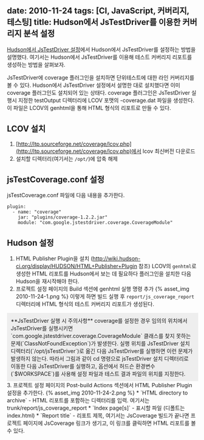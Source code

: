 date: 2010-11-24
tags: [CI, JavaScript, 커버리지, 테스팅]
title: Hudson에서 JsTestDriver를 이용한 커버리지 분석 설정
---
[Hudson에서 JsTestDriver 설정](/2010/hudson-jstestdriver/)에서 Hudson에서 JsTestDriver를 설정하는 방법을 설명했다. 여기서는 Hudson에서 JsTestDriver를 이용해 테스트 커버리지 리포트를 생성하는 방법을 살펴보자.
<!--more-->

JsTestDriver에 coverage 플러그인을 설치하면 단위테스트에 대한 라인 커버리지를 볼 수 있다. Hudson에서 JsTestDriver 설정에서 설명한 대로 설치했다면 이미 coverage 플러그인도 설치되어 있는 상태다. coverage 플러그인은 JsTestDriver 실행시 지정한 testOutput 디렉터리에 LCOV 포맷의 <config filename>-coverage.dat 파일을 생성한다. 이 파일은 LCOV의 genhtml을 통해 HTML 형식의 리포트로 만들 수 있다.

## LCOV 설치﻿
1. [http://ltp.sourceforge.net/coverage/lcov.php](http://ltp.sourceforge.net/coverage/lcov.php)에서 lcov 최신버전 다운로드
2. 설치할 디렉터리(여기서는 `/opt/`)에 압축 해제

## jsTestCoverage.conf 설정
jsTestCoverage.conf 파일에 다음 내용을 추가한다.

```
plugin:
  - name: "coverage"
    jar: "plugins/coverage-1.2.2.jar"
    module: "com.google.jstestdriver.coverage.CoverageModule"
```

## Hudson 설정
1. HTML Publisher Plugin을 설치
(http://wiki.hudson-ci.org/display/HUDSON/HTML+Publisher+Plugin 참조)
LCOV의 `genhtml`로 생성한 HTML 리포트를 Hudson에서 보는 데 필요하다
플러그인을 설치한 다음 Hudson을 재시작해야 한다.
2. 프로젝트 설정 페이지의 Build 섹션에 genhtml 실행 명령 추가
{% asset_img 2010-11-24-1.png %}
이렇게 하면 빌드 실행 후 `report/js_coverage_report` 디렉터리에 HTML 형식의 테스트 커버리지 리포트가 생성된다.
<div style="background-color:#eeeeee;padding:10px">**JsTestDriver 실행 시 주의사항**
coverage를 설정한 경우 임의의 위치에서 JsTestDriver를 실행시키면 `com.google.jstestdriver.coverage.CoverageModule` 클래스를 찾지 못하는 문제(`ClassNotFoundException`)가 발생한다. 실행 위치를 JsTestDriver 설치 디렉터리(`/opt/jsTestDriver`)로 옮긴 다음 JsTestDriver를 실행하면 이런 문제가 발생하지 않는다.
따라서 그림과 같이 cd 명령으로 jsTestDriver 설치 디렉터리로 이동한 다음 JsTestDriver를 실행하고, 옵션에서 허드슨 환경변수(`$WORKSPACE`)를 사용해 설정 파일과 테스트 결과 파일의 위치를 지정한다.
</div>
3. 프로젝트 설정 페이지의 Post-build Actions 섹션에서 HTML Publisher Plugin 설정을 추가한다.
{% asset_img 2010-11-24-2.png %}
  * `HTML directory to archive` - HTML 리포트를 포함하는 디렉터리를 입력. 여기서는 trunk/report/js_coverage_report
  * `Index page[s]` - 표시할 파일 (디폴트는 index.html)
  * `Report title` - 리포트 제목, 여기서는 JsCoverage
빌드가 끝나면 프로젝트 페이지에 JsCoverage 링크가 생기고, 이 링크를 클릭하면 HTML 리포트를 볼 수 있다.
